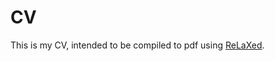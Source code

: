 # CV
This is my CV, intended to be compiled to pdf using [ReLaXed](https://github.com/RelaxedJS/ReLaXed).
